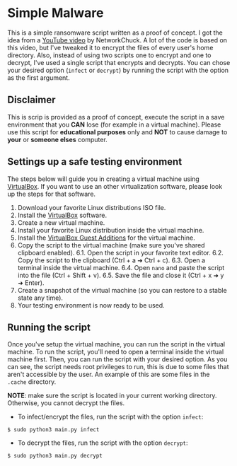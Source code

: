 # Simple Malware

This is a simple ransomware script written as a proof of concept. I got the idea from a [YouTube video](https://www.youtube.com/watch?v=UtMMjXOlRQc) by NetworkChuck.
A lot of the code is based on this video, but I've tweaked it to encrypt the files of every user's home directory. Also, instead of using two scripts one to encrypt and one to decrypt, I've used a single script that encrypts and decrypts. You can chose your desired option (`infect` or `decrypt`) by running the script with the option as the first argument.

## Disclaimer

This is scrip is provided as a proof of concept, execute the script in a save environment that you **CAN** lose (for example in a virtual machine). Please use this script for **educational purposes** only and **NOT** to cause damage to **your** or **someone elses** computer.

## Settings up a safe testing environment

The steps below will guide you in creating a virtual machine using [VirtualBox](https://www.virtualbox.org/). If you want to use an other virtualization software, please look up the steps for that software.

1. Download your favorite Linux distributions ISO file.
2. Install the [VirtualBox](https://www.virtualbox.org/) software.
3. Create a new virtual machine.
4. Install your favorite Linux distribution inside the virtual machine.
5. Install the [VirtualBox Guest Additions](https://www.virtualbox.org/wiki/Downloads) for the virtual machine.
6. Copy the script to the virtual machine (make sure you've shared clipboard enabled).
   6.1. Open the script in your favorite text editor.
   6.2. Copy the script to the clipboard (Ctrl + a ➜ Ctrl + c).
   6.3. Open a terminal inside the virtual machine.
   6.4. Open `nano` and paste the script into the file (Ctrl + Shift + v).
   6.5. Save the file and close it (Ctrl + x ➜ y ➜ Enter).
7. Create a snapshot of the virtual machine (so you can restore to a stable state any time).
8. Your testing environment is now ready to be used.

## Running the script

Once you've setup the virtual machine, you can run the script in the virtual machine.
To run the script, you'll need to open a terminal inside the virtual machine first. Then, you can run the script with your desired option. As you can see, the script needs root privileges to run, this is due to some files that aren't accessible by the user. An example of this are some files in the `.cache` directory.

**NOTE**: make sure the script is located in your current working directory. Otherwise, you cannot decrypt the files.

-  To infect/encrypt the files, run the script with the option `infect`:

```
$ sudo python3 main.py infect
```

-  To decrypt the files, run the script with the option `decrypt`:

```
$ sudo python3 main.py decrypt
```
